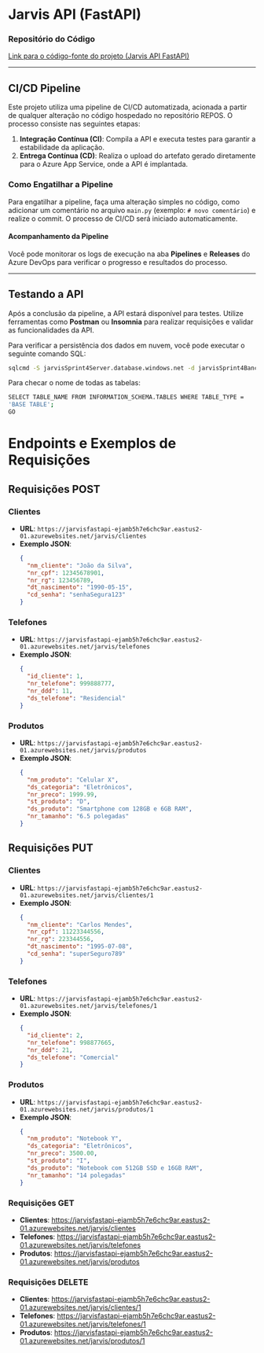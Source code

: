 # Jarvis API (FastAPI)

### Repositório do Código
[Link para o código-fonte do projeto (Jarvis API FastAPI)](https://github.com/vabdala2003/jarvis_api_python)

---

## CI/CD Pipeline

Este projeto utiliza uma pipeline de CI/CD automatizada, acionada a partir de qualquer alteração no código hospedado no repositório REPOS. O processo consiste nas seguintes etapas:

1. **Integração Contínua (CI)**: Compila a API e executa testes para garantir a estabilidade da aplicação.
2. **Entrega Contínua (CD)**: Realiza o upload do artefato gerado diretamente para o Azure App Service, onde a API é implantada.

### Como Engatilhar a Pipeline

Para engatilhar a pipeline, faça uma alteração simples no código, como adicionar um comentário no arquivo `main.py` (exemplo: `# novo comentário`) e realize o commit. O processo de CI/CD será iniciado automaticamente. 

#### Acompanhamento da Pipeline

Você pode monitorar os logs de execução na aba **Pipelines** e **Releases** do Azure DevOps para verificar o progresso e resultados do processo.

---

## Testando a API

Após a conclusão da pipeline, a API estará disponível para testes. Utilize ferramentas como **Postman** ou **Insomnia** para realizar requisições e validar as funcionalidades da API.

Para verificar a persistência dos dados em nuvem, você pode executar o seguinte comando SQL:

```bash
sqlcmd -S jarvisSprint4Server.database.windows.net -d jarvisSprint4Banco -U azureadmin -P rootpwSprint4
```
Para checar o nome de todas as tabelas:

```bash
SELECT TABLE_NAME FROM INFORMATION_SCHEMA.TABLES WHERE TABLE_TYPE =
'BASE TABLE';
GO
```

# Endpoints e Exemplos de Requisições

## Requisições POST

### Clientes
- **URL**: `https://jarvisfastapi-ejamb5h7e6chc9ar.eastus2-01.azurewebsites.net/jarvis/clientes`
- **Exemplo JSON**:
  ```json
  {
    "nm_cliente": "João da Silva",
    "nr_cpf": 12345678901,
    "nr_rg": 123456789,
    "dt_nascimento": "1990-05-15",
    "cd_senha": "senhaSegura123"
  }
  ```

### Telefones
- **URL**: `https://jarvisfastapi-ejamb5h7e6chc9ar.eastus2-01.azurewebsites.net/jarvis/telefones`
- **Exemplo JSON**:
  ```json
  {
    "id_cliente": 1,
    "nr_telefone": 999888777,
    "nr_ddd": 11,
    "ds_telefone": "Residencial"
  }
  ```
  
### Produtos
- **URL**: `https://jarvisfastapi-ejamb5h7e6chc9ar.eastus2-01.azurewebsites.net/jarvis/produtos`
- **Exemplo JSON**:
  ```json
  {
    "nm_produto": "Celular X",
    "ds_categoria": "Eletrônicos",
    "nr_preco": 1999.99,
    "st_produto": "D",
    "ds_produto": "Smartphone com 128GB e 6GB RAM",
    "nr_tamanho": "6.5 polegadas"
  }
  ```

## Requisições PUT

### Clientes
- **URL**: `https://jarvisfastapi-ejamb5h7e6chc9ar.eastus2-01.azurewebsites.net/jarvis/clientes/1`
- **Exemplo JSON**:
  ```json
  {
    "nm_cliente": "Carlos Mendes",
    "nr_cpf": 11223344556,
    "nr_rg": 223344556,
    "dt_nascimento": "1995-07-08",
    "cd_senha": "superSeguro789"
  }
  ```

### Telefones
- **URL**: `https://jarvisfastapi-ejamb5h7e6chc9ar.eastus2-01.azurewebsites.net/jarvis/telefones/1`
- **Exemplo JSON**:
  ```json
  {
    "id_cliente": 2,
    "nr_telefone": 998877665,
    "nr_ddd": 21,
    "ds_telefone": "Comercial"
  }
  ```
  
### Produtos
- **URL**: `https://jarvisfastapi-ejamb5h7e6chc9ar.eastus2-01.azurewebsites.net/jarvis/produtos/1`
- **Exemplo JSON**:
  ```json
  {
    "nm_produto": "Notebook Y",
    "ds_categoria": "Eletrônicos",
    "nr_preco": 3500.00,
    "st_produto": "I",
    "ds_produto": "Notebook com 512GB SSD e 16GB RAM",
    "nr_tamanho": "14 polegadas"
  }
  ```

### Requisições GET
- **Clientes**: https://jarvisfastapi-ejamb5h7e6chc9ar.eastus2-01.azurewebsites.net/jarvis/clientes
- **Telefones**: https://jarvisfastapi-ejamb5h7e6chc9ar.eastus2-01.azurewebsites.net/jarvis/telefones
- **Produtos**: https://jarvisfastapi-ejamb5h7e6chc9ar.eastus2-01.azurewebsites.net/jarvis/produtos

### Requisições DELETE
- **Clientes**: https://jarvisfastapi-ejamb5h7e6chc9ar.eastus2-01.azurewebsites.net/jarvis/clientes/1
- **Telefones**: https://jarvisfastapi-ejamb5h7e6chc9ar.eastus2-01.azurewebsites.net/jarvis/telefones/1
- **Produtos**: https://jarvisfastapi-ejamb5h7e6chc9ar.eastus2-01.azurewebsites.net/jarvis/produtos/1
